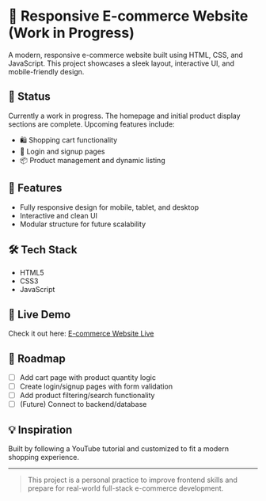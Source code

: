 # 🛒 Responsive E-commerce Website (Work in Progress)

A modern, responsive e-commerce website built using HTML, CSS, and JavaScript. This project showcases a sleek layout, interactive UI, and mobile-friendly design.

## 🚧 Status
Currently a work in progress. The homepage and initial product display sections are complete. Upcoming features include:
- 🛍️ Shopping cart functionality
- 🔐 Login and signup pages
- 📦 Product management and dynamic listing

## 📌 Features
- Fully responsive design for mobile, tablet, and desktop
- Interactive and clean UI
- Modular structure for future scalability

## 🛠️ Tech Stack
- HTML5
- CSS3
- JavaScript

## 🔗 Live Demo
Check it out here: [E-commerce Website Live](https://ha-re-ram.github.io/E-commerce-website/)

## 📅 Roadmap
- [ ] Add cart page with product quantity logic
- [ ] Create login/signup pages with form validation
- [ ] Add product filtering/search functionality
- [ ] (Future) Connect to backend/database

## 💡 Inspiration
Built by following a YouTube tutorial and customized to fit a modern shopping experience.

---

> This project is a personal practice to improve frontend skills and prepare for real-world full-stack e-commerce development.
